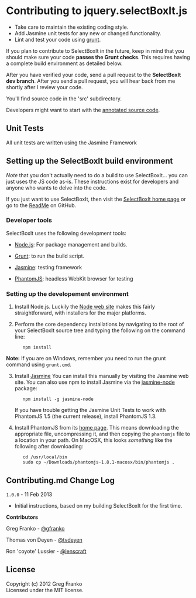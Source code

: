 Contributing to jquery.selectBoxIt.js
=====================================
- Take care to maintain the existing coding style. 
- Add Jasmine unit tests for any new or changed functionality. 
- Lint and test your code using [grunt](https://github.com/cowboy/grunt).

If you plan to contribute to SelectBoxIt in the future, keep in mind that you 
should make sure your code **passes the Grunt checks**.  This requires having a
complete build environment as detailed below.

After you have verified your code, send a pull request to the **SelectBoxIt dev 
branch**.  After you send a pull request, you will hear back from me shortly after 
I review your code.

You'll find source code in the 'src' subdirectory.

Developers might want to start with the 
[annotated source code](http://www.gregfranko.com/jquery.selectBoxIt.js/docs/jQuery.selectBoxIt.html).

## Unit Tests
All unit tests are written using the Jasmine Framework

## Setting up the SelectBoxIt build environment

_Note_ that you don't actually need to do a build to use SelectBoxIt... you can 
just uses the JS code as-is.  These instructions exist for developers and anyone 
who wants to delve into the code.

If you just want to use SelectBoxIt, then visit the 
[SelectBoxIt home page](http://gregfranko.com/jquery.selectBoxIt.js/) or go to 
the [ReadMe](https://github.com/gfranko/jquery.selectBoxIt.js/blob/master/README.md) 
on GitHub.

### Developer tools

SelectBoxIt uses the following development tools:

   - [Node.js](http://nodejs.org): For package management and builds.

   - [Grunt](http://gruntjs.com): to run the build script.

   - [Jasmine](http://pivotal.github.com/jasmine/): testing framework

   - [PhantomJS](http://phantomjs.org): headless WebKit browser for testing

### Setting up the developement environment

1. Install Node.js.  Luckily the [Node web site](http://nodejs.org) makes this 
   fairly straightforward, with installers for the major platforms.

2. Perform the core dependency installations by navigating to the root of your
   SelectBoxIt source tree and typing the following on the command line:
    
          npm install
**Note:** If you are on Windows, remember you need to run the grunt command 
using `grunt.cmd`.

3. Install [Jasmine](http://pivotal.github.com/jasmine/) 
   You can install this manually by visiting the Jasmine web site.
   You can also use npm to install Jasmine via the 
   [jasmine-node](https://github.com/mhevery/jasmine-node) package:
   
          npm install -g jasmine-node
   If you have trouble getting the Jasmine Unit Tests 
   to work with PhantomJS 1.5 (the current release), install PhantomJS 1.3.

6. Install PhantomJS from its [home page](http://phantomjs.org).  This means 
   downloading the appropriate file, uncompressing it, and then copying the 
   `phantomjs` file to a location in your path.  On MacOSX, this looks 
   _something_ like the following after downloading:

          cd /usr/local/bin
          sudo cp ~/Downloads/phantomjs-1.8.1-macosx/bin/phantomjs .

## Contributing.md Change Log

`1.0.0` - 11 Feb 2013

- Initial instructions, based on my building SelectBoxIt for the first time.

**Contributors**

Greg Franko - [@gfranko](https://github.com/gfranko)

Thomas von Deyen - [@tvdeyen](https://github.com/tvdeyen)

Ron 'coyote' Lussier - [@lenscraft](https://github.com/ronlussier)

## License
Copyright (c) 2012 Greg Franko  
Licensed under the MIT license.
